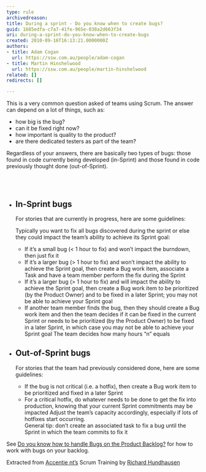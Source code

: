 ```yaml
---
type: rule
archivedreason: 
title: During a sprint - Do you know when to create bugs?
guid: 1685edfa-c7a7-41fe-965e-038a2d663f34
uri: during-a-sprint-do-you-know-when-to-create-bugs
created: 2010-09-16T16:13:21.0000000Z
authors:
- title: Adam Cogan
  url: https://ssw.com.au/people/adam-cogan
- title: Martin Hinshelwood
  url: https://ssw.com.au/people/martin-hinshelwood
related: []
redirects: []

---
```



  <p>This is a very common question asked of teams using Scrum. The answer can depend on a lot of things, such as&#58;</p>
<ul>
    <li>how big is the bug?</li>
    <li>can it be fixed right now?</li>
    <li>how important is quality to the product?</li>
    <li>are there dedicated testers as part of the team?</li>
</ul>
<p>Regardless of your answers, there are basically two types of bugs&#58; those found in code currently being developed (in-Sprint) and those found in code previously thought done (out-of-Sprint).</p>

<br><excerpt class='endintro'></excerpt><br>
  <ul>
    <li>
    <h2>In-Sprint bugs</h2>
    <p>For stories that are currently in progress, here are some guidelines&#58;</p>
    <p>Typically you want to fix all bugs discovered during the sprint or else they could impact the team’s ability to achieve its Sprint goal&#58;</p>
    <ul>
        <li>If it’s a small bug (&lt; 1 hour to fix) and won’t impact the burndown, then just fix it</li>
        <li>If it’s a larger bug (&gt; 1 hour to fix) and won’t impact the ability to achieve the Sprint goal, then create a Bug work item, associate a Task and have a team member perform the fix during the Sprint</li>
        <li>If it’s a larger bug (&gt; 1 hour to fix) and will impact the ability to achieve the Sprint goal, then create a Bug work item to be prioritized (by the Product Owner) and to be fixed in a later Sprint; you may not be able to achieve your Sprint goal</li>
        <li>If another team member finds the bug, then they should create a Bug work item and then the team decides if it can be fixed in the current Sprint or needs to be prioritized (by the Product Owner) to be fixed in a later Sprint, in which case you may not be able to achieve your Sprint goal The team decides how many hours “n” equals</li>
    </ul>
    </li>
    <li>
    <h2>Out-of-Sprint bugs</h2>
    <p>For stories that the team had previously considered done, here are some guidelines&#58;</p>
    <ul>
        <li>If the bug is not critical (i.e. a hotfix), then create a Bug work item to be prioritized and fixed in a later Sprint</li>
        <li>For a critical hotfix, do whatever needs to be done to get the fix into production, knowing that your current Sprint commitments may be impacted Adjust the team’s capacity accordingly, especially if lots of hotfixes start occurring.<br>General tip&#58; don’t create an associated task to fix a bug until the Sprint in which the team commits to fix it</li>
    </ul>
    </li>
</ul>
<p>See <a shape="rect" href="/Management/RulesToBetterScrumUsingTFS/Pages/BugsontheProductBacklog.aspx">Do you know how to handle Bugs on the Product Backlog?</a> for how to work with bugs on your backlog.</p>
<p>Extracted from <a shape="rect" href="http&#58;//www.accentient.com/scrum/">Accentie nt’s</a> Scrum Training by <a shape="rect" href="http&#58;//blog.hundhausen.com/">Richard Hundhausen</a></p>



